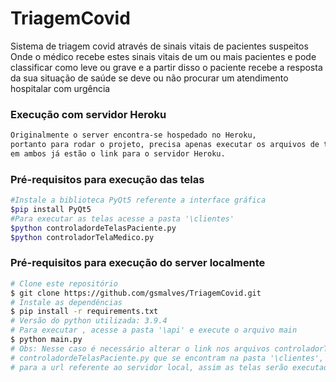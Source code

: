 # TriagemCovid
Sistema de triagem covid através de sinais vitais de pacientes suspeitos
Onde o médico recebe estes sinais vitais de um ou mais pacientes e pode classificar 
como leve ou grave e a partir disso o paciente recebe a resposta da sua situação de saúde
se deve ou não procurar um atendimento hospitalar com urgência

### Execução com servidor Heroku

```bash
Originalmente o server encontra-se hospedado no Heroku, 
portanto para rodar o projeto, precisa apenas executar os arquivos de tela,
em ambos já estão o link para o servidor Heroku. 
```
### Pré-requisitos para execução das telas

```bash
#Instale a biblioteca PyQt5 referente a interface gráfica
$pip install PyQt5
#Para executar as telas acesse a pasta '\clientes' 
$python controladordeTelasPaciente.py
$python controladorTelaMedico.py

```

### Pré-requisitos para execução do server localmente
```bash
# Clone este repositório
$ git clone https://github.com/gsmalves/TriagemCovid.git
# Instale as dependências
$ pip install -r requirements.txt
# Versão do python utilizada: 3.9.4
# Para executar , acesse a pasta '\api' e execute o arquivo main
$ python main.py
# Obs: Nesse caso é necessário alterar o link nos arquivos controladorTelaMedico.py e 
# controladordeTelasPaciente.py que se encontram na pasta '\clientes',
# para a url referente ao servidor local, assim as telas serão executadas localmente.
```

